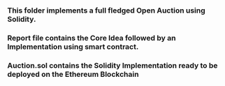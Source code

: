 ### This folder implements a full fledged Open Auction using Solidity.

### Report file contains the Core Idea followed by an Implementation using smart contract.

### Auction.sol contains the Solidity Implementation ready to be deployed on the Ethereum Blockchain
